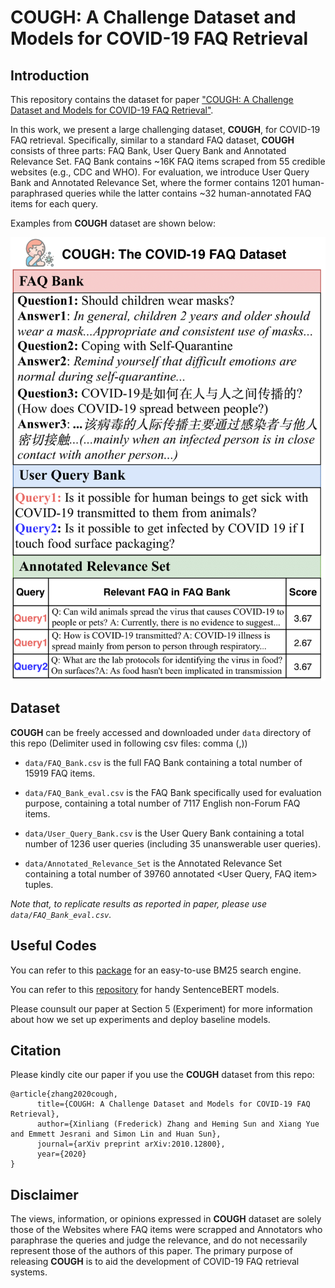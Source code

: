 # COUGH: A Challenge Dataset and Models for COVID-19 FAQ Retrieval 

## Introduction
This repository contains the dataset for paper ["COUGH: A Challenge Dataset and Models for COVID-19 FAQ Retrieval"](https://arxiv.org/abs/2010.12800).

In this work, we present a large challenging dataset, **COUGH**, for COVID-19 FAQ retrieval. Specifically, similar to a standard FAQ dataset, **COUGH** consists of three parts: FAQ Bank, User Query Bank and Annotated Relevance Set. FAQ Bank contains ~16K FAQ items scraped from 55 credible websites (e.g., CDC and WHO). For evaluation, we introduce User Query Bank and Annotated Relevance Set, where the former contains 1201 human-paraphrased queries while the latter contains ~32 human-annotated FAQ items for each query.

Examples from **COUGH** dataset are shown below:
<p align="center">
<img src="COUGH_Examples.png" alt="COUGH Examples" title="COUGH Examples" width="800"/>
</p>

## Dataset
**COUGH** can be freely accessed and downloaded under ```data``` directory of this repo (Delimiter used in following csv files: comma (,))

- ```data/FAQ_Bank.csv``` is the full FAQ Bank containing a total number of 15919 FAQ items.

- ```data/FAQ_Bank_eval.csv``` is the FAQ Bank specifically used for evaluation purpose, containing a total number of 7117 English non-Forum FAQ items.

- ```data/User_Query_Bank.csv``` is the User Query Bank containing a total number of 1236 user queries (including 35 unanswerable user queries). 

- ```data/Annotated_Relevance_Set``` is the Annotated Relevance Set containing a total number of 39760 annotated <User Query, FAQ item> tuples.

*Note that, to replicate results as reported in paper, please use ```data/FAQ_Bank_eval.csv```.*

## Useful Codes
You can refer to this [package](https://pypi.org/project/rank-bm25/) for an easy-to-use BM25 search engine.

You can refer to this [repository](https://github.com/UKPLab/sentence-transformers) for handy SentenceBERT models.

Please counsult our paper at Section 5 (Experiment) for more information about how we set up experiments and deploy baseline models.

## Citation
Please kindly cite our paper if you use the **COUGH** dataset from this repo:
```
@article{zhang2020cough,
      title={COUGH: A Challenge Dataset and Models for COVID-19 FAQ Retrieval}, 
      author={Xinliang (Frederick) Zhang and Heming Sun and Xiang Yue and Emmett Jesrani and Simon Lin and Huan Sun},
      journal={arXiv preprint arXiv:2010.12800},
      year={2020}
}  
```

## Disclaimer
The views, information, or opinions expressed in **COUGH** dataset are solely those of the Websites where FAQ items were scrapped and Annotators who paraphrase the queries and judge the relevance, and do not necessarily represent those of the authors of this paper. The primary purpose of releasing **COUGH** is to aid the development of COVID-19 FAQ retrieval systems.
